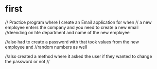 # first 
// Practice program where I create an Email application for when
// a new employee enters the company and you need to create a new email
//deending on hte department and name of the new employee

//also had to create a password with that took values from the new employee and 
//random numbers as well

//also created a method where it asked the user if they wanted to change the password or not
//
